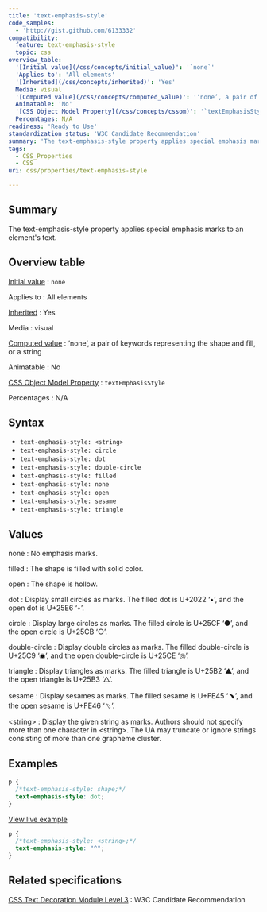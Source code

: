 ```yaml
---
title: 'text-emphasis-style'
code_samples:
  - 'http://gist.github.com/6133332'
compatibility:
  feature: text-emphasis-style
  topic: css
overview_table:
  '[Initial value](/css/concepts/initial_value)': '`none`'
  'Applies to': 'All elements'
  '[Inherited](/css/concepts/inherited)': 'Yes'
  Media: visual
  '[Computed value](/css/concepts/computed_value)': '‘none’, a pair of keywords representing the shape and fill, or a string'
  Animatable: 'No'
  '[CSS Object Model Property](/css/concepts/cssom)': '`textEmphasisStyle`'
  Percentages: N/A
readiness: 'Ready to Use'
standardization_status: 'W3C Candidate Recommendation'
summary: 'The text-emphasis-style property applies special emphasis marks to an element''s text.'
tags:
  - CSS_Properties
  - CSS
uri: css/properties/text-emphasis-style

---
```

## Summary

The text-emphasis-style property applies special emphasis marks to an element's text.

## Overview table

[Initial value](/css/concepts/initial_value)
:   `none`

Applies to
:   All elements

[Inherited](/css/concepts/inherited)
:   Yes

Media
:   visual

[Computed value](/css/concepts/computed_value)
:   ‘none’, a pair of keywords representing the shape and fill, or a string

Animatable
:   No

[CSS Object Model Property](/css/concepts/cssom)
:   `textEmphasisStyle`

Percentages
:   N/A

## Syntax

-   `text-emphasis-style: <string>`
-   `text-emphasis-style: circle`
-   `text-emphasis-style: dot`
-   `text-emphasis-style: double-circle`
-   `text-emphasis-style: filled`
-   `text-emphasis-style: none`
-   `text-emphasis-style: open`
-   `text-emphasis-style: sesame`
-   `text-emphasis-style: triangle`

## Values

none
:   No emphasis marks.

filled
:   The shape is filled with solid color.

open
:   The shape is hollow.

dot
:   Display small circles as marks. The filled dot is U+2022 ‘•’, and the open dot is U+25E6 ‘◦’.

circle
:   Display large circles as marks. The filled circle is U+25CF ‘●’, and the open circle is U+25CB ‘○’.

double-circle
:   Display double circles as marks. The filled double-circle is U+25C9 ‘◉’, and the open double-circle is U+25CE ‘◎’.

triangle
:   Display triangles as marks. The filled triangle is U+25B2 ‘▲’, and the open triangle is U+25B3 ‘△’.

sesame
:   Display sesames as marks. The filled sesame is U+FE45 ‘﹅’, and the open sesame is U+FE46 ‘﹆’.

\<string\>
:   Display the given string as marks. Authors should not specify more than one character in \<string\>. The UA may truncate or ignore strings consisting of more than one grapheme cluster.

## Examples

``` css
p {
  /*text-emphasis-style: shape;*/
  text-emphasis-style: dot;
}
```

[View live example](http://gist.github.com/6133332)

``` css
p {
  /*text-emphasis-style: <string>;*/
  text-emphasis-style: "^";
}
```

## Related specifications

[CSS Text Decoration Module Level 3](http://www.w3.org/TR/css-text-decor-3/)
:   W3C Candidate Recommendation
